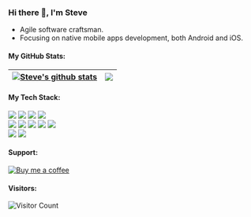 ### Hi there 👋,  I'm Steve
- Agile software craftsman.  
- Focusing on native mobile apps development, both Android and iOS.

#### My GitHub Stats:
| <a href="https://github-readme-stats-fenli.vercel.app"><img align="center" src="https://github-readme-stats-fenli.vercel.app/api?username=fenli&count_private=true&show_icons=true&theme=graywhite&hide_border=true" alt="Steve's github stats" /></a> | <a href="https://github-readme-stats-fenli.vercel.app"><img align="center" src="https://github-readme-stats-fenli.vercel.app/api/top-langs/?username=fenli&layout=compact&theme=graywhite&hide_border=true&exclude_repo=github-readme-stats,vc-embed" /></a> |
| ------------- | ------------- |

#### My Tech Stack:
<p>
<img src="https://img.shields.io/badge/swift%20-%23E55B40.svg?&style=for-the-badge&logo=java&logoColor=white"/> 
<img src="https://img.shields.io/badge/java%20-%23DB2F21.svg?&style=for-the-badge&logo=java&logoColor=white"/> 
<img src="https://img.shields.io/badge/kotlin%20-%2343853D.svg?&style=for-the-badge&logo=kotlin&logoColor=white"/> 
<img src="https://img.shields.io/badge/bash-%23303030.svg?&style=for-the-badge&logo=bash&logoColor=white"/> <br>
<img src="https://img.shields.io/badge/git%20-%23F05033.svg?&style=for-the-badge&logo=git&logoColor=white"/> 
<img src="https://img.shields.io/badge/gitlab%20ci%20-%23CCCCCC.svg?&style=for-the-badge&logo=gitlab&logoColor=black"/> 
<img src="https://img.shields.io/badge/github%20actions-%23121011.svg?&style=for-the-badge&logo=github&logoColor=white"/> 
<img src="https://img.shields.io/badge/jenkins%20-%232B2F33.svg?&style=for-the-badge&logo=jenkins&logoColor=white"/>
<img src="https://img.shields.io/badge/teamcity%20-%2302569B.svg?&style=for-the-badge&logo=teamcity&logoColor=white"/><br>
<img src="https://img.shields.io/badge/docker%20-%238DD6F9.svg?&style=for-the-badge&logo=docker&logoColor=darkblue" />  
<img src="https://img.shields.io/badge/kubernetes%20-%231572B6.svg?&style=for-the-badge&logo=kubernetes&logoColor=darkblue" />
</p>

#### Support:
[![Buy me a coffee](https://www.buymeacoffee.com/assets/img/custom_images/orange_img.png)](coff.ee/stevenlewi)

#### Visitors:
 ![Visitor Count](https://profile-counter.glitch.me/{fenli}/count.svg)
 
